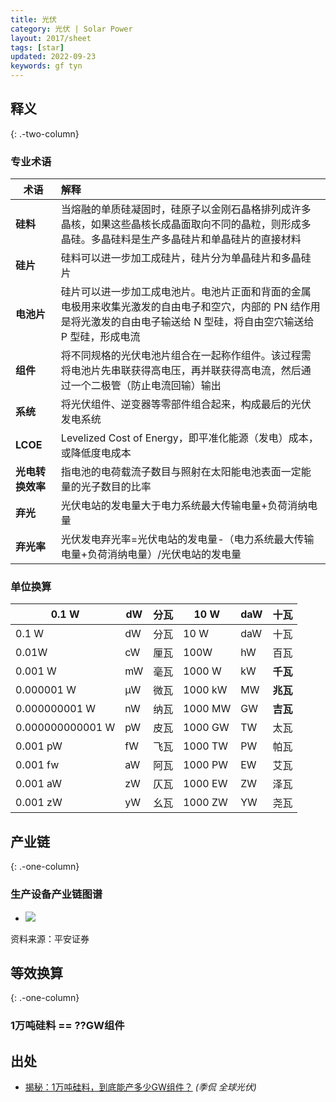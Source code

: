 ```yaml
---
title: 光伏
category: 光伏 | Solar Power
layout: 2017/sheet
tags: [star]
updated: 2022-09-23
keywords: gf tyn
---
```


## 释义
{: .-two-column}

### 专业术语

| 术语                      | 解释                                                                                                 |
| ------------------------ | :---------------------------------------------------------------------------------------------------- |
|**硅料**                 |当熔融的单质硅凝固时，硅原子以金刚石晶格排列成许多晶核，如果这些晶核长成晶面取向不同的晶粒，则形成多晶硅。多晶硅料是生产多晶硅片和单晶硅片的直接材料|
|**硅片**                  |硅料可以进一步加工成硅片，硅片分为单晶硅片和多晶硅片|
|**电池片**               |硅片可以进一步加工成电池片。电池片正面和背面的金属电极用来收集光激发的自由电子和空穴，内部的 PN 结作用是将光激发的自由电子输送给 N 型硅，将自由空穴输送给 P 型硅，形成电流|
|**组件**                  |将不同规格的光伏电池片组合在一起称作组件。该过程需将电池片先串联获得高电压，再并联获得高电流，然后通过一个二极管（防止电流回输）输出|
|**系统**                  |将光伏组件、逆变器等零部件组合起来，构成最后的光伏发电系统|
|**LCOE**                  |Levelized Cost of Energy，即平准化能源（发电）成本，或降低度电成本|
|**光电转换效率**           |指电池的电荷载流子数目与照射在太阳能电池表面一定能量的光子数目的比率|
|**弃光**                  |光伏电站的发电量大于电力系统最大传输电量+负荷消纳电量|
|**弃光率**                |光伏发电弃光率=光伏电站的发电量-（电力系统最大传输电量+负荷消纳电量）/光伏电站的发电量|

### 单位换算

|0.1 W|dW|分瓦|10 W|daW|十瓦|
|-----|-----|-----|-----|-----|-----|
|0.1 W|dW|分瓦|10 W|daW|十瓦|
|0.01W|cW|厘瓦|100W|hW|百瓦|
|0.001 W|mW|毫瓦|1000 W|kW|**千瓦**|
|0.000001 W|μW|微瓦|1000 kW|MW|**兆瓦**|
|0.000000001 W|nW|纳瓦|1000 MW|GW|**吉瓦**|
|0.000000000001 W|pW|皮瓦|1000 GW|TW|太瓦|
|0.001 pW|fW|飞瓦|1000 TW|PW|帕瓦|
|0.001 fw|aW|阿瓦|1000 PW|EW|艾瓦|
|0.001 aW|zW|仄瓦|1000 EW|ZW|泽瓦|
|0.001 zW|yW|幺瓦|1000 ZW|YW|尧瓦|

## 产业链
{: .-one-column}

### 生产设备产业链图谱
- ![](https://img.f10.org/imgs/2020/12/b0f3a19375821057.png)

资料来源：平安证券

## 等效换算
{: .-one-column}

### 1万吨硅料 == ??GW组件






出处
--------
* [揭秘：1万吨硅料，到底能产多少GW组件？](https://mp.weixin.qq.com/s/hrV4oM3A9uGXmDdcKekiFA) _(季侃 全球光伏)_

